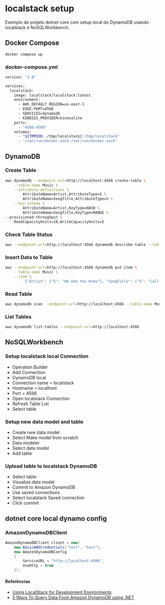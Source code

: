 # localstack setup

 Exemplo de projeto dotnet core com setup local do DynamoDB usando localstack e NoSQLWorkbench. 

## Docker Compose

```bash
docker compose up
```

### **docker-compose.yml**

```bash
version: "3.0"

services:
  localstack:
    image: localstack/localstack:latest
    environment:
      - AWS_DEFAULT_REGION=us-east-1
      - EDGE-PORT=4566
      - SERVICES=dynamodb
      - KINESIS_PROVIDER=kinesalite
    ports:
      - "4566:4566"
    volumes:
      - "${TMPDIR:-/tmp/localstack}:/tmp/localstack"
      - "/var/run/docker.sock:/var/run/docker.sock"
```

## DynamoDB

### **Create Table**

```bash
aws dynamodb --endpoint-url=http://localhost:4566 create-table \
    --table-name Music \
    --attribute-definitions \
        AttributeName=Artist,AttributeType=S \
        AttributeName=SongTitle,AttributeType=S \
    --key-schema \
        AttributeName=Artist,KeyType=HASH \
        AttributeName=SongTitle,KeyType=RANGE \
--provisioned-throughput \
    ReadCapacityUnits=10,WriteCapacityUnits=5
```

### **Check Table Status**

```bash
aws --endpoint-url=http://localhost:4566 dynamodb describe-table --table-name Music | grep TableStatus
```

### **Insert Data to Table**

```bash
aws --endpoint-url=http://localhost:4566 dynamodb put-item \
    --table-name Music \
    --item \
        '{"Artist": {"S": "No One You Know"}, "SongTitle": {"S": "Call Me Today"}, "AlbumTile": {"S": "Somewhat Famous"}, "Awards": {"N":"1"}}'
```

### **Read Table**

```bash
aws dynamodb scan --endpoint-url=http://localhost:4566 --table-name Music
```

### **List Tables**

```bash
aws dynamodb list-tables --endpoint-url=http://localhost:4566
```

## NoSQLWorkbench

### **Setup localstack local Connection**

- Operation Builder
- Add Connection
- DynamoDB local
- Connection name = localstack
- Hostname = localhost
- Port = 4566
- Open localstack Connection
- Refresh Table List
- Select table

### **Setup new data model and table**

- Create new data model
- Select Make model from scratch
- Data modeler
- Select data model
- Add table

### **Upload table to localstack DynamoDB**

- Select table
- Visualize data model
- Commit to Amazon DynamoDB
- Use saved connections
- Select localstack Saved connection
- Click commit

## dotnet core local dynamo config

### **AmazonDynamoDBClient**

```csharp
AmazonDynamoDBClient client = new(
    new BasicAWSCredentials("test", "test"), 
    new AmazonDynamoDBConfig
    {
        ServiceURL = "http://localhost:4566",
        UseHttp = true
    });
```
#### Referências

- [Using LocalStack for Development Environments](https://www.maxcode.net/blog/using-localstack-for-development-environments/)
- [5 Ways To Query Data From Amazon DynamoDB using .NET](https://www.rahulpnath.com/blog/dynamodb-querying-dotnet/)
